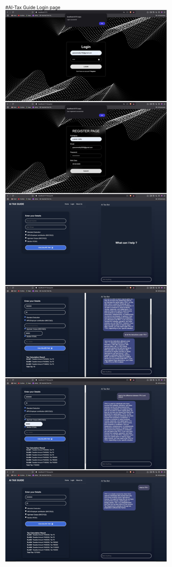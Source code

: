 #AI-Tax Guide
Login page
![LOGIN PAGE](/website_images/login.jpeg)
![REGISTER PAGE](/website_images/register.jpeg)
![HOME PAGE](/website_images/home.jpeg)
![](/website_images/test1.jpeg)
![](/website_images/test2.jpeg)
![](/website_images/test3.jpeg)
